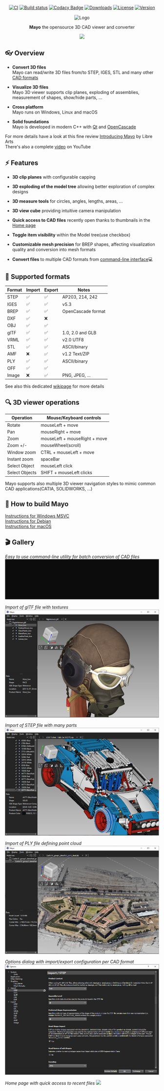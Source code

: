 <div align="center">
  
[![CI](https://github.com/fougue/mayo/actions/workflows/ci.yml/badge.svg?branch=develop)](https://github.com/fougue/mayo/actions/workflows/ci.yml)
[![Build status](https://ci.appveyor.com/api/projects/status/6d1w0d6gw28npxpf/branch/develop?svg=true)](https://ci.appveyor.com/project/HuguesDelorme/mayo)
[![Codacy Badge](https://app.codacy.com/project/badge/Grade/d51f8ca6fea34886b8308ff0246172ce)](https://www.codacy.com/gh/fougue/mayo/dashboard?utm_source=github.com&amp;utm_medium=referral&amp;utm_content=fougue/mayo&amp;utm_campaign=Badge_Grade)
[![Downloads](https://img.shields.io/github/downloads/fougue/mayo/total.svg)](https://github.com/fougue/mayo/releases)
[![License](https://img.shields.io/badge/license-BSD%202--clause-blue.svg)](https://github.com/fougue/mayo/blob/develop/LICENSE.txt)
[![Version](https://img.shields.io/badge/version-v0.6.0-blue.svg?style=flat)](https://github.com/fougue/mayo/releases)
  
</div>

<div align="center">
  <img src="images/appicon_256.png" alt="Logo" width="128px" align="center" />
  <p></p>
  <p align="center"><strong>Mayo</strong> the opensource 3D CAD viewer and converter</9>
  <p></p>
  <img src="doc/screencast_1.gif"/>
</div>

## :eyeglasses: Overview
- **Convert 3D files** <br/>
Mayo can read/write 3D files from/to STEP, IGES, STL and many other [CAD formats](https://github.com/fougue/mayo/wiki/Supported-formats)

- **Visualize 3D files** <br/>
Mayo 3D viewer supports clip planes, exploding of assemblies, measurement of shapes, show/hide parts, ...

- **Cross platform** <br/>
Mayo runs on Windows, Linux and macOS

- **Solid foundations** <br/>
Mayo is developed in modern C++ with [Qt](https://www.qt.io) and [OpenCascade](https://dev.opencascade.org)

For more details have a look at this fine review [Introducing Mayo](https://librearts.org/2023/01/introducing-mayo-free-cad-files-viewer) by Libre Arts<br/>
There's also a complete [video](https://www.youtube.com/watch?v=qg6IamnlfxE&ab_channel=LibreArts) on YouTube


## :zap: Features
- **3D clip planes** with configurable capping

- **3D exploding of the model tree** allowing better exploration of complex designs

- **3D measure tools** for circles, angles, lengths, areas, ...

- **3D view cube** providing intuitive camera manipulation

- **Quick access to CAD files** recently open thanks to thumbnails in the [Home page](https://github.com/fougue/mayo/blob/develop/doc/screenshot_5.png)

- **Toggle item visibility** within the Model tree(use checkbox)

- **Customizable mesh precision** for BREP shapes, affecting visualization quality and conversion into mesh formats

- **Convert files** to multiple CAD formats from [command-line interface](https://github.com/fougue/mayo/blob/develop/doc/screencast_cli.gif):computer:

## :floppy_disk: Supported formats
  Format  |  Import            |  Export            | Notes
----------|--------------------|--------------------|------------------
STEP      | :white_check_mark: | :white_check_mark: | AP203, 214, 242
IGES      | :white_check_mark: | :white_check_mark: | v5.3
BREP      | :white_check_mark: | :white_check_mark: | OpenCascade format
DXF       | :white_check_mark: | :x:                |
OBJ       | :white_check_mark: | :white_check_mark: |
glTF      | :white_check_mark: | :white_check_mark: | 1.0, 2.0 and GLB
VRML      | :white_check_mark: | :white_check_mark: | v2.0 UTF8
STL       | :white_check_mark: | :white_check_mark: | ASCII/binary
AMF       | :x:                | :white_check_mark: | v1.2 Text/ZIP
PLY       | :white_check_mark: | :white_check_mark: | ASCII/binary
OFF       | :white_check_mark: | :white_check_mark: |
Image     | :x:                | :white_check_mark: | PNG, JPEG, ...

See also this dedicated [wikipage](https://github.com/fougue/mayo/wiki/Supported-formats) for more details

## :mag: 3D viewer operations

  Operation    |  Mouse/Keyboard controls
---------------|--------------------------
Rotate         | mouseLeft  + move
Pan            | mouseRight + move
Zoom           | mouseLeft  + mouseRight + move
Zoom +/-       | mouseWheel(scroll)
Window zoom    | CTRL + mouseLeft + move
Instant zoom   | spaceBar
Select Object  | mouseLeft click
Select Objects | SHIFT + mouseLeft clicks

Mayo supports also multiple 3D viewer navigation styles to mimic common CAD applications(CATIA, SOLIDWORKS, ...)

## :hammer: How to build Mayo
[Instructions for Windows MSVC](https://github.com/fougue/mayo/wiki/Build-instructions-for-Windows-MSVC)  
[Instructions for Debian](https://github.com/fougue/mayo/wiki/Build-instructions-for-Debian)  
[Instructions for macOS](https://github.com/fougue/mayo/wiki/Build-instructions-for-macOS)

## :clapper: Gallery

_Easy to use command-line utility for batch conversion of CAD files_
<img src="doc/screencast_cli.gif"/> 

_Import of glTF file with textures_
<img src="doc/screenshot_2.png"/>

_Import of STEP file with many parts_
<img src="doc/screenshot_3.png"/>

_Import of PLY file defining point cloud_
<img src="doc/screenshot_6.png"/>

_Options dialog with import/export configuration per CAD format_
<img src="doc/screenshot_4.png"/>

_Home page with quick access to recent files_
<img src="doc/screenshot_5.png"/>
